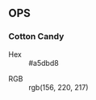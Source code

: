 ## OPS

<div class="details cotton-candy">
  <h3>Cotton Candy</h3>
  <dl class="hex">
    <dt>Hex</dt>
    <dd>#a5dbd8</dd>
  </dl>
  <dl class="rgb">
    <dt>RGB</dt>
    <dd>rgb(156, 220, 217)</dd>
  </dl>
</div>
